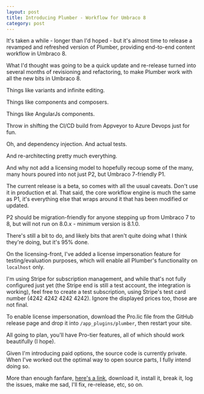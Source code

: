 ```yaml
---
layout: post
title: Introducing Plumber - Workflow for Umbraco 8
category: post
---
```


It's taken a while - longer than I'd hoped - but it's almost time to release a revamped and refreshed version of Plumber, providing end-to-end content workflow in Umbraco 8.

What I'd thought was going to be a quick update and re-release turned into several months of revisioning and refactoring, to make Plumber work with all the new bits in Umbraco 8.

Things like variants and infinite editing.

Things like components and composers.

Things like AngularJs components.

Throw in shifting the CI/CD build from Appveyor to Azure Devops just for fun.

Oh, and dependency injection. And actual tests.

And re-architecting pretty much everything.

And why not add a licensing model to hopefully recoup some of the many, many hours poured into not just P2, but Umbraco 7-friendly P1.

The current release is a beta, so comes with all the usual caveats. Don't use it in production et al. That said, the core workflow engine is much the same as P1, it's everything else that wraps around it that has been modified or updated.

P2 should be migration-friendly for anyone stepping up from Umbraco 7 to 8, but will not run on 8.0.x - minimum version is 8.1.0.

There's still a bit to do, and likely bits that aren't quite doing what I think they're doing, but it's 95% done.

On the licensing-front, I've added a license impersonation feature for testing/evaluation purposes, which will enable all Plumber's functionality on `localhost` only.

I'm using Stripe for subscription management, and while that's not fully configured just yet (the Stripe end is still a test account, the integration is working), feel free to create a test subscription, using Stripe's test card number (4242 4242 4242 4242). Ignore the displayed prices too, those are not final.

To enable license impersonation, download the Pro.lic file from the GitHub release page and drop it into `/app_plugins/plumber`, then restart your site.

All going to plan, you'll have Pro-tier features, all of which should work beautifully (I hope).

Given I'm introducing paid options, the source code is currently private. When I've worked out the optimal way to open source parts, I fully intend doing so.

More than enough fanfare, [here's a link](https://github.com/nathanwoulfe/Plumber-2/releases/tag/v1.0.0-beta), download it, install it, break it, log the issues, make me sad, I'll fix, re-release, etc, so on.
